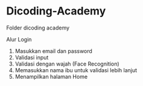 # Dicoding-Academy
Folder dicoding academy

Alur Login
1. Masukkan email dan password
2. Validasi input
3. Validasi dengan wajah (Face Recognition)
4. Memasukkan nama ibu untuk validasi lebih lanjut
5. Menampilkan halaman Home
